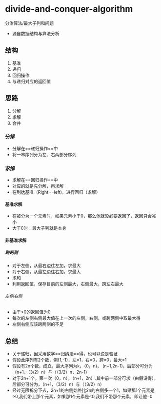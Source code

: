 # divide-and-conquer-algorithm
分治算法/最大子列和问题
- 源自数据结构与算法分析
## 结构
1. 基准
2. 递归
3. 回归操作
4. 与递归对应的返回值
## 思路
1. 分解
2. 求解
3. 合并
### 分解
- 分解在==递归操作==中
- 将一串序列分为左、右两部分序列
### 求解
- 求解在==回归操作==中
- 对应的就是先分解，再求解
- 在到达基准（Right==left)，进行回归（求解）
#### 基准求解
- 在被分为一个元素时，如果元素小于0，那么他就没必要返回了，返回只会减小
- 大于0时，最大子列就是本身
#### 非基准求解
##### 跨两侧
- 对于左侧，从最右边往左加，求最大
- 对于右侧，从最左边往右加，求最大
- 求和
- 利用返回值，保存目前的左侧最大，右侧最大，跨左右最大
###### 左侧右侧
- 由于<0的返回值为0
- 每次的左侧右侧最大值在上一次的左侧，右侧，或跨两侧中取最大得
- 左侧右侧应该跨两侧的不足
## 总结
- 关于递归，因采用数学==归纳法==得，也可以说是验证
- 假设此序列有2个数，例{1,-1}，左=1，右=0，跨=0，最大=1
- 假设有2n个数，成立，最大序列为k，（0，n)， (n+1,2n-1)，后部分可分为（n+1，（3/2）n）与（（3/2）n，2n-1）
- 对于2n+1个，第一次（0，n），（n+1，2n）.其中前一部分可求（由假设得），后部分可分为，（n+1，（3/2）n）与（（3/2）n）
- 经过无限拆分下去，2n+1的右侧始终比2n的右侧多一个1，如果那1个元素是>0,我们带上那个元素，如果那1个元素是<0,我们不带那个元素，即让他=0
